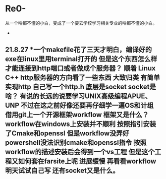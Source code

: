 # Re0-

从一个啥都不懂的小白，变成了一个要去学校学习相关专业的啥都不懂的小白。

-
21.8.27
*一个makefile花了三天才明白，编译好的exe在linux里用terminal打开的
但是这个东西怎么样才能连接到http端口或者做成个服务器？
顺着 Linux C++ http服务器的方向看了一些东西
大致归类 有简单实现http 自己写一个http.h 底层是socket  socket是啥？
有说的长远的说要学习UNIX高级编程APUE、UNP 不过在这之前好像还要再仔细学一遍OS和计组
借用git上一个开源框架workflow 框架又是什么？ workflow在windows上安装并不顺利
按照指引安装了Cmake和openssl 但是workflow没弄好 powershell没法识别cmake和openssl指令
按照workflow的描述安装后会得到一个vs工程 但是这个工程又如何套在farsite上呢
进展缓慢
再看看workflow 明天试试自己写 还有socket又是什么。
-
